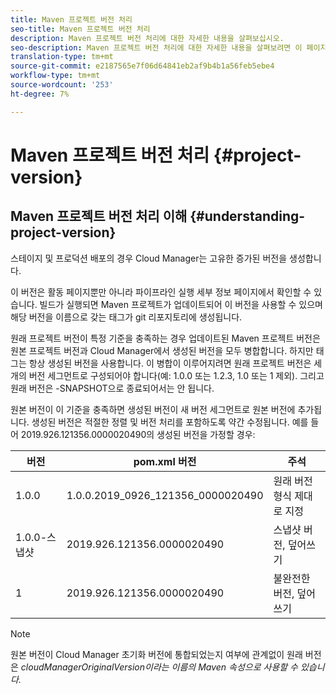 ```yaml
---
title: Maven 프로젝트 버전 처리
seo-title: Maven 프로젝트 버전 처리
description: Maven 프로젝트 버전 처리에 대한 자세한 내용을 살펴보십시오.
seo-description: Maven 프로젝트 버전 처리에 대한 자세한 내용을 살펴보려면 이 페이지를 따르십시오.
translation-type: tm+mt
source-git-commit: e2187565e7f06d64841eb2af9b4b1a56feb5ebe4
workflow-type: tm+mt
source-wordcount: '253'
ht-degree: 7%

---
```



# Maven 프로젝트 버전 처리 {#project-version}

## Maven 프로젝트 버전 처리 이해 {#understanding-project-version}

스테이지 및 프로덕션 배포의 경우 Cloud Manager는 고유한 증가된 버전을 생성합니다.

이 버전은 활동 페이지뿐만 아니라 파이프라인 실행 세부 정보 페이지에서 확인할 수 있습니다. 빌드가 실행되면 Maven 프로젝트가 업데이트되어 이 버전을 사용할 수 있으며 해당 버전을 이름으로 갖는 태그가 git 리포지토리에 생성됩니다.

원래 프로젝트 버전이 특정 기준을 충족하는 경우 업데이트된 Maven 프로젝트 버전은 원본 프로젝트 버전과 Cloud Manager에서 생성된 버전을 모두 병합합니다. 하지만 태그는 항상 생성된 버전을 사용합니다. 이 병합이 이루어지려면 원래 프로젝트 버전은 세 개의 버전 세그먼트로 구성되어야 합니다(예: 1.0.0 또는 1.2.3, 1.0 또는 1 제외). 그리고 원래 버전은 -SNAPSHOT으로 종료되어서는 안 됩니다.

원본 버전이 이 기준을 충족하면 생성된 버전이 새 버전 세그먼트로 원본 버전에 추가됩니다. 생성된 버전은 적절한 정렬 및 버전 처리를 포함하도록 약간 수정됩니다. 예를 들어 2019.926.121356.0000020490의 생성된 버전을 가정할 경우:

| **버전** | **pom.xml 버전** | **주석** |
|---|---|---|
| 1.0.0 | 1.0.0.2019_0926_121356_0000020490 | 원래 버전 형식 제대로 지정 |
| 1.0.0-스냅샷 | 2019.926.121356.0000020490 | 스냅샷 버전, 덮어쓰기 |
| 1 | 2019.926.121356.0000020490 | 불완전한 버전, 덮어쓰기 |

>[!NOTE]
>
>원본 버전이 Cloud Manager 초기화 버전에 통합되었는지 여부에 관계없이 원래 버전은 *cloudManagerOriginalVersion이라는 이름의 Maven 속성으로 사용할 수 있습니다.*
